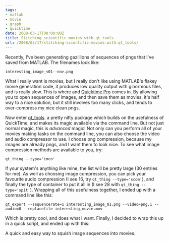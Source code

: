 ```yaml
---
tags:
- matlab
- movie
- graph
- quicktime
date: 2008-03-17T00:00:00Z
title: Stitching scientific movies with qt_tools
url: /2008/03/17/stitching-scientific-movies-with-qt_tools/
---
```


Recently, I've been generating gazillions of sequences of pngs that I've saved from MATLAB. The filenames look like:

`interesting_image_<01--nn>.png`

What I really want is movies, but I really don't like using MATLAB's flakey movie generation code, it produces low quality output with ginormous files, and is really slow. This is where and [Quicktime Pro](http://www.apple.com/quicktime/ "Apple - QuickTime") comes in. By allowing you to open sequences of images, and then save them as movies, it's half way to a nice solution, but it still involves too many clicks, and tends to over-compress my nice clean pngs.

Now enter [qt_tools](http://www.omino.com/sw/qt_tools/ "qt_tools"). a pretty nifty package which builds on the usefulness of QuickTime, and makes its magic available via the command line. But not just normal magic, this is *advanced* magic! Not only can you perform all of your movies making tasks on the command line, you can also choose the video and audio compressor to use. I choose png compression, because my images are already pngs, and I want them to look nice. To see what image compression methods are available to you, try:

`qt_thing --type='imco'`

If your system's anything like mine, the list will be pretty large (30 entries for me). As well as choosing image compression, you can pick your favourite audio compression (I see 16, try `qt_thing --type='scom'`), and finally the type of container to put it all in (I see 28 with `qt_thing --type='spit'`). Wrapping all of this usefulness together, I ended up with a command line like this: 

`qt_export --sequencerate=1 interesting_image_01.png --video=png,1 --audio=0 --replacefile interesting_movie.mov`

Which is pretty cool, and does what I want. Finally, I decided to wrap this up in a quick script, and ended up with this:

<script src="http://gist.github.com/5021.js"></script>

A quick and easy way to squish image sequences into movies.
